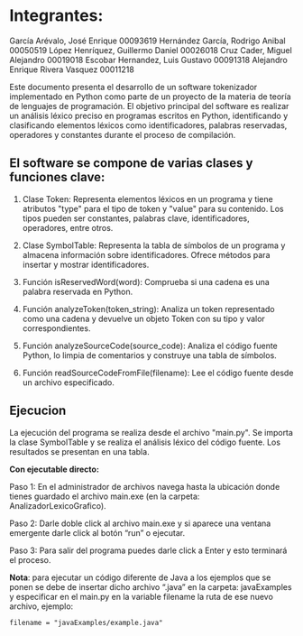 ﻿# Integrantes:

García Arévalo, José Enrique 00093619
      Hernández García, Rodrigo Anibal 00050519
      López Henríquez, Guillermo Daniel 00026018
      Cruz Cader, Miguel Alejandro 00019018
      Escobar Hernandez, Luis Gustavo 00091318
         Alejandro Enrique Rivera  Vasquez 00011218

Este documento presenta el desarrollo de un software tokenizador implementado en Python como parte de un proyecto de la materia de teoría de lenguajes de programación. El objetivo principal del software es realizar un análisis léxico preciso en programas escritos en Python, identificando y clasificando elementos léxicos como identificadores, palabras reservadas, operadores y constantes durante el proceso de compilación.

## El software se compone de varias clases y funciones clave:

1.  Clase Token: Representa elementos léxicos en un programa y tiene atributos "type" para el tipo de token y "value" para su contenido. Los tipos pueden ser constantes, palabras clave, identificadores, operadores, entre otros.
    
2.  Clase SymbolTable: Representa la tabla de símbolos de un programa y almacena información sobre identificadores. Ofrece métodos para insertar y mostrar identificadores.
    
3.  Función isReservedWord(word): Comprueba si una cadena es una palabra reservada en Python.
    
4.  Función analyzeToken(token_string): Analiza un token representado como una cadena y devuelve un objeto Token con su tipo y valor correspondientes.
    
5.  Función analyzeSourceCode(source_code): Analiza el código fuente Python, lo limpia de comentarios y construye una tabla de símbolos.
    
6.  Función readSourceCodeFromFile(filename): Lee el código fuente desde un archivo especificado.

## Ejecucion    

La ejecución del programa se realiza desde el archivo "main.py". Se importa la clase SymbolTable y se realiza el análisis léxico del código fuente. Los resultados se presentan en una tabla.

**Con ejecutable directo:**

Paso 1: En el administrador de archivos navega hasta la ubicación donde tienes guardado el archivo main.exe (en la carpeta: AnalizadorLexicoGrafico).

Paso 2: Darle doble click al archivo main.exe y si aparece una ventana emergente darle click al botón “run” o ejecutar.

Paso 3: Para salir del programa puedes darle click a Enter y esto terminará el proceso.

**Nota**: para ejecutar un código diferente de Java a los ejemplos que se ponen se debe de insertar dicho archivo “.java” en la carpeta: javaExamples y especificar en el main.py en la variable filename la ruta de ese nuevo archivo, ejemplo:

    filename = "javaExamples/example.java"

